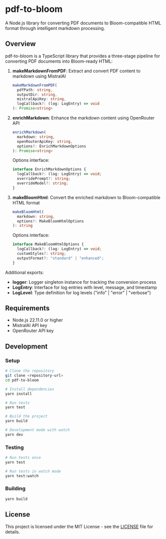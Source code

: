# pdf-to-bloom

A Node.js library for converting PDF documents to Bloom-compatible HTML format through intelligent markdown processing.

## Overview

pdf-to-bloom is a TypeScript library that provides a three-stage pipeline for converting PDF documents into Bloom-ready HTML:

1. **makeMarkdownFromPDF**: Extract and convert PDF content to markdown using MistralAI

   ```typescript
   makeMarkdownFromPDF(
     pdfPath: string,
     outputDir: string,
     mistralApiKey: string,
     logCallback?: (log: LogEntry) => void
   ): Promise<string>
   ```

2. **enrichMarkdown**: Enhance the markdown content using OpenRouter API

   ```typescript
   enrichMarkdown(
     markdown: string,
     openRouterApiKey: string,
     options?: EnrichMarkdownOptions
   ): Promise<string>
   ```

   Options interface:

   ```typescript
   interface EnrichMarkdownOptions {
     logCallback?: (log: LogEntry) => void;
     overridePrompt?: string;
     overrideModel?: string;
   }
   ```

3. **makeBloomHtml**: Convert the enriched markdown to Bloom-compatible HTML format

   ```typescript
   makeBloomHtml(
     markdown: string,
     options?: MakeBloomHtmlOptions
   ): string
   ```

   Options interface:

   ```typescript
   interface MakeBloomHtmlOptions {
     logCallback?: (log: LogEntry) => void;
     customStyles?: string;
     outputFormat?: "standard" | "enhanced";
   }
   ```

Additional exports:

- **logger**: Logger singleton instance for tracking the conversion process
- **LogEntry**: Interface for log entries with level, message, and timestamp
- **LogLevel**: Type definition for log levels ("info" | "error" | "verbose")

## Requirements

- Node.js 22.11.0 or higher
- MistralAI API key
- OpenRouter API key

## Development

### Setup

```bash
# Clone the repository
git clone <repository-url>
cd pdf-to-bloom

# Install dependencies
yarn install

# Run tests
yarn test

# Build the project
yarn build

# Development mode with watch
yarn dev
```

### Testing

```bash
# Run tests once
yarn test

# Run tests in watch mode
yarn test:watch
```

### Building

```bash
yarn build
```

## License

This project is licensed under the MIT License - see the [LICENSE](LICENSE) file for details.
